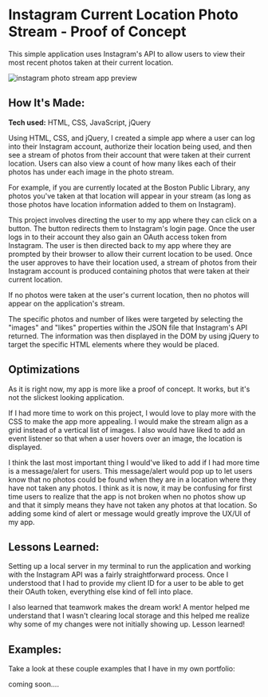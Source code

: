 

# Instagram Current Location Photo Stream - Proof of Concept
This simple application uses Instagram's API to allow users to view their most recent photos taken at their current location.

<!-- **Link to project:** http://recruiters-love-seeing-live-demos.com/ -->

![instagram photo stream app preview](https://github.com/lpercivalDEV/instagram-api/blob/master/insta-api-preview.png)

## How It's Made:

**Tech used:** HTML, CSS, JavaScript, jQuery

Using HTML, CSS, and jQuery, I created a simple app where a user can log into their Instagram account, authorize their location being used, and then see a stream of photos from their account that were taken at their current location. Users can also view a count of how many likes each of their photos has under each image in the photo stream.

For example, if you are currently located at the Boston Public Library, any photos you've taken at that location will appear in your stream (as long as those photos have location information added to them on Instagram).

This project involves directing the user to my app where they can click on a button. The button redirects them to Instagram's login page. Once the user logs in to their account they also gain an OAuth access token from Instagram. The user is then directed back to my app where they are prompted by their browser to allow their current location to be used. Once the user approves to have their location used, a stream of photos from their Instagram account is produced containing photos that were taken at their current location.

If no photos were taken at the user's current location, then no photos will appear on the application's stream.

The specific photos and number of likes were targeted by selecting the "images" and "likes" properties within the JSON file that Instagram's API returned. The information was then displayed in the DOM by using jQuery to target the specific HTML elements where they would be placed.

## Optimizations
As it is right now, my app is more like a proof of concept. It works, but it's not the slickest looking application.

If I had more time to work on this project, I would love to play more with the CSS to make the app more appealing. I would make the stream align as a grid instead of a vertical list of images. I also would have liked to add an event listener so that when a user hovers over an image, the location is displayed.

I think the last most important thing I would've liked to add if I had more time is a message/alert for users.  This message/alert would pop up to let users know that no photos could be found when they are in a location where they have not taken any photos. I think as it is now, it may be confusing for first time users to realize that the app is not broken when no photos show up and that it simply means they have not taken any photos at that location. So adding some kind of alert or message would greatly improve the UX/UI of my app.


## Lessons Learned:

Setting up a local server in my terminal to run the application and working with the Instagram API was a fairly straightforward process. Once I understood that I had to provide my client ID for a user to be able to get their OAuth token, everything else kind of fell into place.

I also learned that teamwork makes the dream work! A mentor helped me understand that I wasn't clearing local storage and this helped me realize why some of my changes were not initially showing up. Lesson learned!

## Examples:
Take a look at these couple examples that I have in my own portfolio:

coming soon....
